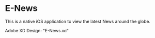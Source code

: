 # E-News

This is a native iOS application to view the latest News around the globe.

Adobe XD Design: "E-News.xd"
